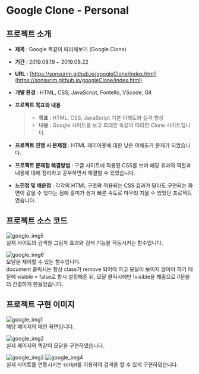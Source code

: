 # Google Clone - Personal

## 프로젝트 소개
* **제목** : Google 똑같이 따라해보기 (Google Clone)

* **기간** : 2019.08.19 ~ 2019.08.22

* **URL** : [https://sonsurim.github.io/googleClone/index.html](https://sonsurim.github.io/googleClone/index.html)

* **개발 환경** : HTML, CSS, JavaScript, Fontello, VScode, Git

* **프로젝트 목표와 내용**
    > - **목표** : HTML, CSS, JavaScript 기본 이해도와 실력 향상
    > - **내용** : Google 사이트를 보고 최대한 똑같이 따라한 Clone 사이트입니다.

* **프로젝트 진행 시 문제점** : HTML 레이아웃에 대한 낮은 이해도가 문제가 되었습니다.

* **프로젝트 문제점 해결방법** : 구글 사이트에 적용된 CSS를 보며 해당 효과의 역할과 내용에 대해 정리하고 공부하면서 해결할 수 있었습니다.

* **느낀점 및 배운점** : 각각의 HTML 구조와 적용되는 CSS 효과가 달라도 구현되는 화면이 같을 수 있다는 점에 흥미가 생겨 빠른 속도로 마무리 지을 수 있었던 프로젝트였습니다.

## 프로젝트 소스 코드
![google_img5](https://sonsurim.github.io/portfolio/img/google_img5.PNG)<br/>
실제 사이트의 검색창 그림자 효과와 검색 기능을 작동시키는 함수입니다.

![google_img6](https://sonsurim.github.io/portfolio/img/google_img6.PNG)<br/>
모달을 제어할 수 있는 함수입니다.<br/>
document 클릭시는 항상 class가 remove 되어야 하고 모달이 보이지 않아야 하기 때문에 visible = false로 항시 설정해준 뒤, 모달 클릭시에만 !visible을 해줌으로 if문을 더 간결하게 만들었습니다.


## 프로젝트 구현 이미지
![google_img1](https://sonsurim.github.io/portfolio/img/google_img1.PNG)<br/>
해당 페이지의 메인 화면입니다.

![google_img2](https://sonsurim.github.io/portfolio/img/google_img2.PNG)<br/>
실제 페이지와 똑같이 모달을 구현하였습니다.

![google_img3](https://sonsurim.github.io/portfolio/img/google_img3.PNG)
![google_img4](https://sonsurim.github.io/portfolio/img/google_img4.PNG)<br/>
실제 사이트를 연동시키는 script를 이용하여 검색을 할 수 있게 구현하였습니다.